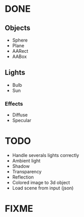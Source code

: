 # DONE

## Objects

- Sphere
- Plane
- AARect
- AABox

## Lights

- Bulb
- Sun

### Effects

- Diffuse
- Specular

# TODO

- Handle severals lights correctly
- Ambient light
- Shadow
- Transparency
- Reflection
- Colored image to 3d object
- Load scene from input (json)

# FIXME
